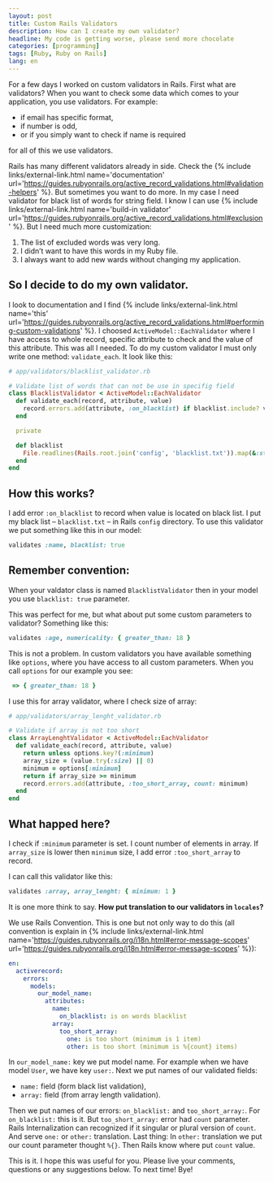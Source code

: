 ```yaml
---
layout: post
title: Custom Rails Validators
description: How can I create my own validator?
headline: My code is getting worse, please send more chocolate
categories: [programming]
tags: [Ruby, Ruby on Rails]
lang: en
---
```


For a few days I worked on custom validators in Rails. First what are validators? When you want to check some data which comes to your application, you use validators. For example:

- if email has specific format,
- if number is odd,
- or if you simply want to check if name is required

for all of this we use validators.

Rails has many different validators already in side. Check the
{% include links/external-link.html
   name='documentation'
   url='https://guides.rubyonrails.org/active_record_validations.html#validation-helpers' %}.
But sometimes you want to do more. In my case I need validator for black list of words for string field. I know I can use
{% include links/external-link.html
   name='build-in validator'
   url='https://guides.rubyonrails.org/active_record_validations.html#exclusion' %}.
But I need much more customization:

1. The list of excluded words was very long.
2. I didn’t want to have this words in my Ruby file.
3. I always want to add new wards without changing my application.

## So I decide to do my own validator.

I look to documentation and I find
{% include links/external-link.html
   name='this'
   url='https://guides.rubyonrails.org/active_record_validations.html#performing-custom-validations' %}.
I choosed `ActiveModel::EachValidator` where I have access to whole record, specific attribute to check and the value of this attribute. This was all I needed. To do my custom validator I must only write one method: `validate_each`. It look like this:

```ruby
# app/validators/blacklist_validator.rb

# Validate list of words that can not be use in specifig field
class BlacklistValidator < ActiveModel::EachValidator
  def validate_each(record, attribute, value)
    record.errors.add(attribute, :on_blacklist) if blacklist.include? value
  end

  private

  def blacklist
    File.readlines(Rails.root.join('config', 'blacklist.txt')).map(&:strip)
  end
end
```

## How this works?

I add error `:on_blacklist` to record when value is located on black list. I put my black list – `blacklist.txt` – in Rails `config` directory. To use this validator we put something like this in our model:

```ruby
validates :name, blacklist: true
```

## Remember convention:

When your valdator class is named `BlacklistValidator` then in your model you use `blacklist: true` parameter.

This was perfect for me, but what about put some custom parameters to validator? Something like this:

```ruby
validates :age, numericality: { greater_than: 18 }
```

This is not a problem. In custom validators you have available something like `options`, where you have access to all custom parameters. When you call `options` for our example you see:

```ruby
 => { greater_than: 18 }
```

I use this for array validator, where I check size of array:

```ruby
# app/validators/array_lenght_validator.rb

# Validate if array is not too short
class ArrayLenghtValidator < ActiveModel::EachValidator
  def validate_each(record, attribute, value)
    return unless options.key?(:minimum)
    array_size = (value.try(:size) || 0)
    minimum = options[:minimum]
    return if array_size >= minimum
    record.errors.add(attribute, :too_short_array, count: minimum)
  end
end
```

## What happed here?

I check if `:minimum` parameter is set. I count number of elements in array. If `array_size` is lower then `minimum` size, I add error `:too_short_array` to record.

I can call this validator like this:

```ruby
validates :array, array_lenght: { minimum: 1 }
```

It is one more think to say. **How put translation to our validators in `locales`?**

We use Rails Convention. This is one but not only way to do this (all convention is explain in
{% include links/external-link.html
   name='https://guides.rubyonrails.org/i18n.html#error-message-scopes'
   url='https://guides.rubyonrails.org/i18n.html#error-message-scopes' %}):

```yaml
en:
  activerecord:
    errors:
      models:
        our_model_name:
          attributes:
            name:
              on_blacklist: is on words blacklist
            array:
              too_short_array:
                one: is too short (minimum is 1 item)
                other: is too short (minimum is %{count} items)
```

In `our_model_name:` key we put model name. For example when we have model `User`, we have key `user:`. Next we put names of our validated fields:

- `name:` field (form black list validation),
- `array:` field (from array length validation).

Then we put names of our errors: `on_blacklist:` and `too_short_array:`. For `on_blacklist:` this is it. But `too_short_array:` error had `count` parameter. Rails Internalization can recognized if it singular or plural version of `count`. And serve `one:` or `other:` translation. Last thing: In `other:` translation we put our count parameter thought `%{}`. Then Rails know where put `count` value.

This is it. I hope this was useful for you. Please live your comments,
questions or any suggestions below. To next time! Bye!

